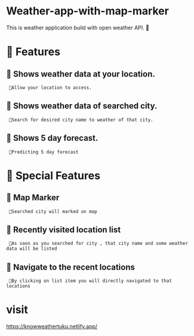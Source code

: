 # Weather-app-with-map-marker

This is weather application build with open weather API. 🌄

# 💫 Features 
## 📌 Shows weather data at your location.
     🔹Allow your location to access. 
## 📌 Shows weather data of searched city.
     🔹Search for desired city name to weather of that city.
## 📌 Shows 5 day forecast.
     🔹Predicting 5 day forecast
# 🌟 Special Features 
## 📌 Map Marker
     🔹Searched city will marked on map
## 📌 Recently visited location list
     🔹As soon as you searched for city , that city name and some weather data will be listed
## 📌 Navigate to the recent locations
     🔹By clicking on list item you will directly navigated to that locations
     
# visit 
https://knowweathertuku.netlify.app/
